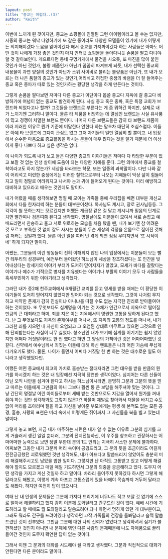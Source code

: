 ```yaml
---
layout: post
title: "종교는 어렵다..(3)"
author: "Keith"
---
```



이번에 느끼게 된 것이지만, 종교는 쇼핑몰에 진열된 그런 아이템이라고 볼 수는 없지만, 시중의 종교는 워낙 다양하기에 또 같은 종이라도 다양한 모델들이 있기에 내가 어떻게든 의지해야겠다 도움을 얻어야겠다 해서 종교를 가져봐야겠다 하는 사람들은 아마도 어떤 것이 나에게 가장 좋은 것인지 마치 인터넷 쇼핑몰을 돌아다니듯 손품을 팔고 다녀야 할 것 같아보인다. 게으르다면 동네 구멍가게에서 물건을 사오듯, 또 마진을 많이 붙인 것인가 아닌 것인가, 불량 제품인가 아닌가 꼼꼼히 따져보게 되듯, 내가 선택한 종교의 내용물이 과연 양질의 것인가 아닌가 소위 사이비로 불리는 불량품은 아닌가, 또 내가 모르는 더 나은 품질의 종교가 있는 것인가,어리석고 허접한 중생의 바램을 더 잘 들어주는 종교 혹은 종파가 따로 있는 것인가하는 황당한 생각을 하게 만든다는 것이다.




그렇게 손품을 팔다보면 저마다 다른 종교가 이단이다 몹쓸 종교다 지옥에 갈 종교다 비방하기에 여념이 없는 종교도 발견하게 된다. 사실 종교 혹은 종파, 혹은 특정 교회가 브랜드화 되었다고나 할까? 그것들을 브랜드로 부른다는 게 좀 뭐하긴 하지만, 실제로 내가 느끼기엔 그러하니 말이다. 물론 타 제품을 비방하는 데 열심인 브랜드는 사실 유사품이 많고 경쟁이 치열한 브랜드 뿐이다. 나머지 다른 브랜드들은 감히 타 브랜드 제품이 이러 저러한 이유로 뭔가 기준에 미달한다 안한다 하는 말조차 대단히 조심스럽다. 이들은 아예 타 브랜드에 그다지 관심도 없고 그저 자기들의 일만 열심히 할 뿐이고. 내 입장에서 순수한 마음으로 종교활동을 하시는 분들이 매우 많다는 것을 알기 때문에 더 이상 이게 좋다 나쁘다 하고 싶은 생각은 없다. 




이 나이가 되도록 내가 보고 들은 다양한 종교의 이야기들은 저마다 다 타당한 부분이 있고 보잘 것 없는 인생 살이에 도움이 되는 다양한 지혜를 준다. 그런 의미에서 종교를 철학이라고도 하지 않는가? 세상을 바라보는 학문, 또는 일종의 과학말이다. 다만 나와 같이 어리석고 미련한 중생에게는 이러한 철학으로부터 나오는 지혜들이 막상 삶이 힘들어지고 일이 정말로 어려워지고 나서야 눈과 귀에 들어오게 된다는 것이다. 미리 예방하고 대비하고 있으라고 배우는 것인데도 말이다.




내가 어렸을 때를 생각해보면 명절 때 모이는 가족들 중에 우리집을 빼면 대부분 개신교회에서 다들 한자리씩 하는 분들이 대부분이셨다. 목사님도 계시고, 장로 권사님등등. 그 각각이 뭘 뜻하는지는 모르겠지만 어쨌든 계급장 같은 걸 달고 계시니까 믿음의 단계로 치면 빨간띠나 검은띠쯤 된다고 생각했다. 명절날에도 이분들이 모여서 서로 손잡고 예배드리면서 찬송하고 울고 서로 위로하는 모습을 처음 봤을 땐, 내가 보기엔 참 어려운 것 모르고 부족한 것 없이 잘도 사시는 분들이 무슨 세상의 걱정을 온몸으로 짊어진 것처럼 저러는 것일까 했다. 물론 이런 일을 여러 번 겪게 되면 점점 무뎌지면서 '또 시작이네' 하게 되지만 말이다.




어쨌든, 그분들의 이런 행동들이 전혀 이해되지 않던 나의 입장에서는 이분들이 보는 뻘건 테두리의 성경부터, 예전부터 들어왔던 하느님이 세상을 창조하셨다는 또 인간을 빚어내셨다는 창세기의 이야기 부터가 도저히 믿어지지가 않았고, 모세가 바다를 갈랐다는 이야기나 예수가 기적으로 병자를 치유했다는 이야기나 부활의 이야기 모두 다 사람들을 혹세무민하기 위한 이야기라고 생각했다. 




그러던 내가 중2때 천주교회에서 6개월간 교리를 듣고 영세를 받을 때에는 이 황당한 이야기들이 도저히 믿어지지 않았지만 믿어야 되는 것으로 생각했다. 그것이 나처럼 무지하고 미약한 존재가 감히 진실이냐 아니냐를 따질 수도 없는 지극한 진리로 받아들여야 하는 것이었다. 또 무엇보다도 십계명을 어기는 것 자체가 인간으로서 지옥으로 떨어질만큼의 큰 대죄라고 하며, 죄를 지은 이는 지옥에서의 영원한 고통을 당하게 된다고 했다. 난 그 무엇보다도 지옥의 존재여부를 떠나서, 또 지옥의 고통의 정도를 떠나서, 내가 그러한 죄를 지으면 내 자신이 오염되고 그 오염된 상태로 머무르고 있으면 그것으로 인해 단죄받는다는 사실이 너무 싫었다. 청소년인 내가 보기에 십계를 어기기는 쉽지 않았지만 어쩌다 거짓말이라도 한 번 했다고 하면 그 양심의 가책이란 것은 어마어마했던 것 같다. 신약에서 예수님께서 죄짓는 이들에 대해 하신 멘트들은 나의 어린 가슴에 무섭게 다가오기도 했다. 물론, 나이가 들면서 어쩌다 거짓말 한 번 하는 것은 대수로운 일도 아니라고 생각했었다만.




어쨌든 어떤 종교에서 최고의 가치로 흠숭받는 절대자라면 그런 대우를 받을 만큼의 뭔가를 하시겠지 하는 것은 내 입장에선 지극히 당연한 생각이었다. 심지어는 다른 신들이 아닌 오직 나만을 섬겨야 한다고 하시는 하느님이시라면, 분명히 그분과 그분의 뜻을 믿고 따르는 이들에게 그만큼의 아니 그보다 훨씬 통 큰 보답을 해주셔야 맞는 것이다. 그냥 간단히 명절날 어린 아이들로부터 세배 받는 것만으로도 지갑을 열어서 뭔가를 꺼내줘야 하는 것만 생각해봐도 그렇지 않은가? 하물며 제발로 찾아와서 재물을 바치고 수도 없이 머리를 조아리며 절을 하고 자신을 낳아준 부모에게는 평생 해 본적도 없는 모든 공경, 흠숭, 사랑의 표현은 머리 속에서 어떻게든 쥐어짜서 그 자신들을 복을 빌고 있는데 말이다. 




그렇게 놓고 보면, 지금 내가 마주하는 시련은 내가 알 수 없는 이유로 그분의 심기를 크게 거슬러서 생긴 일일 뿐더러, 그분의 전지전능하신, 이 우주를 창조하고 관장하시는 어마어마한 능력으로 보면 정말 무한대 분의 1도 안되는 지극히 사소한 문제에 불과하다. 어찌보면 그동안 내가 그분께 머리 숙이며 공경드리고, 그 분의 뜻을 조금이라도 어길까 전전긍긍했던 괴로워했던 것만 생각해도, 내가 아프다고 말씀드리지 않았어도 충분히 미리 해결해주시고도 남았을 법한 일이다. 그렇지만 난 아직도 고통받고 있고 어떻게 해결해야 할지도 모르겠고 매일 매일 기도하면서 그분의 의중을 궁금해하고 있다. 도무지 어떤 생각을 가지고 계신 것일까 하고 말이다. 차라리 들어주지 못하겠다 하시면 그렇게 해달라고도 해봤고, 이렇게 계속 아프고 고통스럽게 있을 바에야 목숨까지 거두어 달라고도 해봤다. 하지만 여전히 답이 없으시다.




여태 난 내 인생의 문제들은 그분께 가져다 드리기에 너무나도 작고 보잘 것 없기에 스스로 알아서 해결하려고 했지 감히 이분께 도와달라고 간구드린 것이 없다. 예배 시간에 기도하라고 할 때에도 뭘 도와달라고 말씀드려야 되나 하면서 멍하게 있던 게 대부분이고, 그래도 뭐라도 간구를 드려야겠다 생각하면 고작 가족들의 건강을 돌봐달라고 슬쩍 말씀드렸던 것이 전부였다. 그만큼 그분에 대한 나의 신뢰가 없었다고 생각하셔서 심기가 불편하셨던 것인지 아니면 내 문제에 엮인 다른 사람의 문제때문에 나도 자매품으로 끌려 들어간 것인지 도무지 확연한 답이 없는 것이다.




그래서 이젠 그 분과의 대화를 시도해야 될 때라고 생각했다. 그분과 직접적으로 대화가 안된다면 다른 분이라도 말이다.


